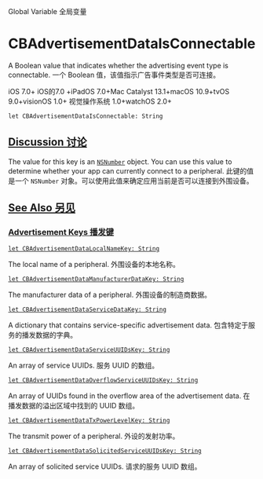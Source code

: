 Global Variable 全局变量

# CBAdvertisementDataIsConnectable

A Boolean value that indicates whether the advertising event type is connectable.
一个 Boolean 值，该值指示广告事件类型是否可连接。

iOS 7.0+ iOS的7.0 +iPadOS 7.0+Mac Catalyst 13.1+macOS 10.9+tvOS 9.0+visionOS 1.0+ 视觉操作系统 1.0+watchOS 2.0+

```
let CBAdvertisementDataIsConnectable: String
```



## [Discussion 讨论](https://developer.apple.com/documentation/corebluetooth/cbadvertisementdataisconnectable#Discussion)

The value for this key is an [`NSNumber`](https://developer.apple.com/documentation/foundation/nsnumber) object. You can use this value to determine whether your app can currently connect to a peripheral.
此键的值是一个 `NSNumber` 对象。可以使用此值来确定应用当前是否可以连接到外围设备。



## [See Also 另见](https://developer.apple.com/documentation/corebluetooth/cbadvertisementdataisconnectable#see-also)

### [Advertisement Keys 播发键](https://developer.apple.com/documentation/corebluetooth/cbadvertisementdataisconnectable#Advertisement-Keys)

[`let CBAdvertisementDataLocalNameKey: String`](https://developer.apple.com/documentation/corebluetooth/cbadvertisementdatalocalnamekey)

The local name of a peripheral.
外围设备的本地名称。

[`let CBAdvertisementDataManufacturerDataKey: String`](https://developer.apple.com/documentation/corebluetooth/cbadvertisementdatamanufacturerdatakey)

The manufacturer data of a peripheral.
外围设备的制造商数据。

[`let CBAdvertisementDataServiceDataKey: String`](https://developer.apple.com/documentation/corebluetooth/cbadvertisementdataservicedatakey)

A dictionary that contains service-specific advertisement data.
包含特定于服务的播发数据的字典。

[`let CBAdvertisementDataServiceUUIDsKey: String`](https://developer.apple.com/documentation/corebluetooth/cbadvertisementdataserviceuuidskey)

An array of service UUIDs.
服务 UUID 的数组。

[`let CBAdvertisementDataOverflowServiceUUIDsKey: String`](https://developer.apple.com/documentation/corebluetooth/cbadvertisementdataoverflowserviceuuidskey)

An array of UUIDs found in the overflow area of the advertisement data.
在播发数据的溢出区域中找到的 UUID 数组。

[`let CBAdvertisementDataTxPowerLevelKey: String`](https://developer.apple.com/documentation/corebluetooth/cbadvertisementdatatxpowerlevelkey)

The transmit power of a peripheral.
外设的发射功率。

[`let CBAdvertisementDataSolicitedServiceUUIDsKey: String`](https://developer.apple.com/documentation/corebluetooth/cbadvertisementdatasolicitedserviceuuidskey)

An array of solicited service UUIDs.
请求的服务 UUID 数组。
